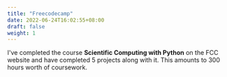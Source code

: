 ```yaml
---
title: "Freecodecamp"
date: 2022-06-24T16:02:55+08:00
draft: false
weight: 1
---
```

I've completed the course **Scientific Computing with Python** on the FCC website and have completed 5 projects along with it. This amounts to 300 hours worth of coursework.
